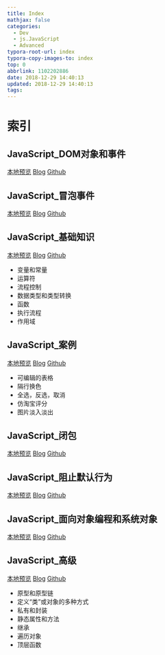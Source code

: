 ```yaml
---
title: Index
mathjax: false
categories:
  - Dev
  - js.JavaScript
  - Advanced
typora-root-url: index
typora-copy-images-to: index
top: 0
abbrlink: 1102202886
date: 2018-12-29 14:40:13
updated: 2018-12-29 14:40:13
tags:
---
```



# 索引 
 
## JavaScript_DOM对象和事件 
[本地预览](JavaScript_DOM对象和事件.md)    [Blog](http://blog.kuma8866.top/posts/1771752198/)     [Github](https://github.com/KumaDocCenter/js.JavaScript/blob/master/doc/md/Advanced/doc/md/JavaScript_DOM对象和事件.md)
 
 
 
## JavaScript_冒泡事件 
[本地预览](JavaScript_冒泡事件.md)    [Blog](http://blog.kuma8866.top/posts/2780478422/)     [Github](https://github.com/KumaDocCenter/js.JavaScript/blob/master/doc/md/Advanced/doc/md/JavaScript_冒泡事件.md)
 
 
 
## JavaScript_基础知识 
[本地预览](JavaScript_基础知识.md)    [Blog](http://blog.kuma8866.top/posts/2727413451/)     [Github](https://github.com/KumaDocCenter/js.JavaScript/blob/master/doc/md/Advanced/doc/md/JavaScript_基础知识.md)
 
* 变量和常量
* 运算符
* 流程控制
* 数据类型和类型转换
* 函数
* 执行流程
* 作用域
 
 
 
## JavaScript_案例 
[本地预览](JavaScript_案例.md)    [Blog](http://blog.kuma8866.top/posts/2023490148/)     [Github](https://github.com/KumaDocCenter/js.JavaScript/blob/master/doc/md/Advanced/doc/md/JavaScript_案例.md)
 
* 可编辑的表格
* 隔行换色
* 全选，反选，取消
* 仿淘宝评分
* 图片淡入淡出

 
 
## JavaScript_闭包 
[本地预览](JavaScript_闭包.md)    [Blog](http://blog.kuma8866.top/posts/994947546/)     [Github](https://github.com/KumaDocCenter/js.JavaScript/blob/master/doc/md/Advanced/doc/md/JavaScript_闭包.md)
 
 
 
## JavaScript_阻止默认行为 
[本地预览](JavaScript_阻止默认行为.md)    [Blog](http://blog.kuma8866.top/posts/670022636/)     [Github](https://github.com/KumaDocCenter/js.JavaScript/blob/master/doc/md/Advanced/doc/md/JavaScript_阻止默认行为.md)
 
 
 
## JavaScript_面向对象编程和系统对象 
[本地预览](JavaScript_面向对象编程和系统对象.md)    [Blog](http://blog.kuma8866.top/posts/412987062/)     [Github](https://github.com/KumaDocCenter/js.JavaScript/blob/master/doc/md/Advanced/doc/md/JavaScript_面向对象编程和系统对象.md)
 
 
 
## JavaScript_高级 
[本地预览](JavaScript_高级.md)    [Blog](http://blog.kuma8866.top/posts/3348228145/)     [Github](https://github.com/KumaDocCenter/js.JavaScript/blob/master/doc/md/Advanced/doc/md/JavaScript_高级.md)
 
* 原型和原型链
* 定义“类”或对象的多种方式
* 私有和封装
* 静态属性和方法
* 继承
* 遍历对象
* 顶层函数
 
